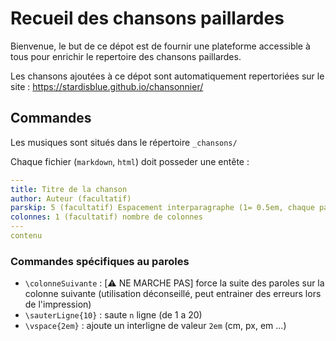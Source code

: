 # Recueil des chansons paillardes

Bienvenue, le but de ce dépot est de fournir une plateforme accessible à tous pour enrichir le repertoire des chansons paillardes.

Les chansons ajoutées à ce dépot sont automatiquement repertoriées sur le site : https://stardisblue.github.io/chansonnier/

## Commandes

Les musiques sont situés dans le répertoire `_chansons/`

Chaque fichier (`markdown`, `html`) doit posseder une entête :
```yml
---
title: Titre de la chanson
author: Auteur (facultatif) 
parskip: 5 (facultatif) Espacement interparagraphe (1= 0.5em, chaque pas vaut 0.25em jusqu'à 5em (19))
colonnes: 1 (facultatif) nombre de colonnes
---
contenu
```

### Commandes spécifiques au paroles

- `\colonneSuivante` : [:warning: NE MARCHE PAS] force la suite des paroles sur la colonne suivante (utilisation déconseillé, peut entrainer des erreurs lors de l'impression)
- `\sauterLigne{10}` : saute `n` ligne (de 1 a 20)
- `\vspace{2em}` : ajoute un interligne de valeur `2em` (cm, px, em ...)
